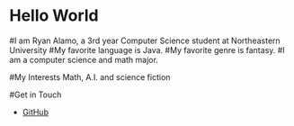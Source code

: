 # Hello World

#I am Ryan Alamo, a 3rd year Computer Science student at Northeastern University
#My favorite language is Java.
#My favorite genre is fantasy.
#I am a computer science and math major.

#My Interests
Math, A.I. and science fiction

#Get in Touch
<ul>
<li><a href="https://github.com/{{ site.github_username}">GitHub</a></li>
</ul>
